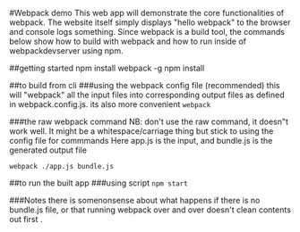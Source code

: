 #Webpack demo
This web app will demonstrate the core functionalities of webpack. The website itself simply displays "hello webpack" to the browser and console logs something.  Since webpack is a build tool, the commands below show how to build with webpack and how to run inside of webpackdevserver using npm.

##getting started
npm install webpack -g
npm install

##to build from cli
###using the webpack config file (recommended)
this will "webpack" all the input files into corresponding output files as defined in webpack.config.js. its also more convenient
`webpack`

###the raw webpack command
NB: don't use the raw command, it doesn"t work well.  It might be a whitespace/carriage thing but stick to using the config file for commmands
Here app.js is the input, and bundle.js is the generated output file

`webpack ./app.js bundle.js`



##to run the built app
###using script
`npm start`


###Notes
there is somenonsense about what happens if there is no bundle.js file, or that running webpack over and over doesn't clean contents out first .